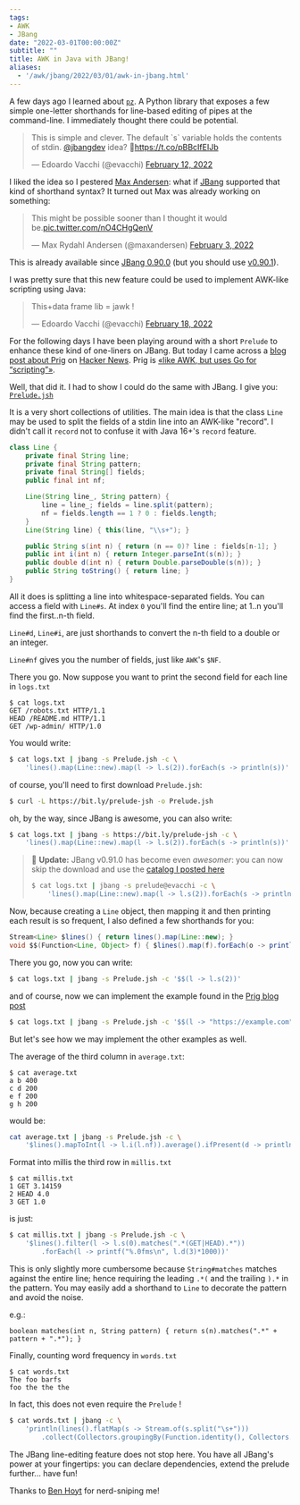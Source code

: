 ```yaml
---
tags:
- AWK
- JBang
date: "2022-03-01T00:00:00Z"
subtitle: ""
title: AWK in Java with JBang!
aliases:
  - '/awk/jbang/2022/03/01/awk-in-jbang.html'
---
```


A few days ago I learned about [`pz`](https://github.com/CZ-NIC/pz). A Python library that exposes a few simple one-letter shorthands for line-based editing of pipes at the command-line. I immediately thought there could be potential.

<blockquote class="twitter-tweet"><p lang="en" dir="ltr">This is simple and clever. The default `s` variable holds the contents of stdin. <a href="https://twitter.com/jbangdev?ref_src=twsrc%5Etfw">@jbangdev</a> idea? 🤔<a href="https://t.co/pBBcIfEIJb">https://t.co/pBBcIfEIJb</a></p>&mdash; Edoardo Vacchi (@evacchi) <a href="https://twitter.com/evacchi/status/1492559555292766219?ref_src=twsrc%5Etfw">February 12, 2022</a></blockquote> <script async src="https://platform.twitter.com/widgets.js" charset="utf-8"></script>

I liked the idea so I pestered [Max Andersen](https://twitter.com/maxandersen): what if [JBang](https://jbang.dev) supported that kind of shorthand syntax? It turned out Max was already working on something:

<blockquote class="twitter-tweet"><p lang="en" dir="ltr">This might be possible sooner than I thought it would be.<a href="https://t.co/nO4CHgQenV">pic.twitter.com/nO4CHgQenV</a></p>&mdash; Max Rydahl Andersen (@maxandersen) <a href="https://twitter.com/maxandersen/status/1489214081127043075?ref_src=twsrc%5Etfw">February 3, 2022</a></blockquote> <script async src="https://platform.twitter.com/widgets.js" charset="utf-8"></script>


This is already available since [JBang 0.90.0](https://github.com/jbangdev/jbang/releases/tag/v0.90.0) (but you should use [v0.90.1](https://github.com/jbangdev/jbang/releases/tag/v0.90.1)).


I was pretty sure that this new feature could be used to implement AWK-like scripting using Java:

<blockquote class="twitter-tweet"><p lang="en" dir="ltr">This+data frame lib = jawk !</p>&mdash; Edoardo Vacchi (@evacchi) <a href="https://twitter.com/evacchi/status/1494603353468383234?ref_src=twsrc%5Etfw">February 18, 2022</a></blockquote> <script async src="https://platform.twitter.com/widgets.js" charset="utf-8"></script>

For the following days I have been playing around with a short `Prelude` to enhance these kind of one-liners on JBang. But today I came across a [blog post about Prig](https://benhoyt.com/writings/prig/) on [Hacker News](https://news.ycombinator.com/item?id=30498735). Prig is [«like AWK, but uses Go for “scripting”»](https://benhoyt.com/writings/prig/).

Well, that did it. I had to show I could do the same with JBang. I give you: [`Prelude.jsh`](https://gist.githubusercontent.com/evacchi/7fb37056d92f72ae88157adcbb2f6bea/raw/8cdef074fe8184e8ed964c177c5cb835c863d1d5/Prelude.jsh)

It is a very short collections of utilities. The main idea is that the class `Line` may be used to split the fields of a stdin line into an AWK-like "record". I didn't call it `record` not to confuse it with Java 16+'s `record` feature.

```java
class Line {
    private final String line;
    private final String pattern;
    private final String[] fields; 
    public final int nf;

    Line(String line_, String pattern) {
        line = line_; fields = line.split(pattern); 
        nf = fields.length == 1 ? 0 : fields.length;
    }
    Line(String line) { this(line, "\\s+"); }

    public String s(int n) { return (n == 0)? line : fields[n-1]; }
    public int i(int n) { return Integer.parseInt(s(n)); }
    public double d(int n) { return Double.parseDouble(s(n)); }
    public String toString() { return line; }
}
```

All it does is splitting a line into whitespace-separated fields. You can access a field with
`Line#s`. At index `0` you'll find the entire line; at 1..n you'll find the first..n-th field.

`Line#d`, `Line#i`, are just shorthands to convert the n-th field to a double or an integer.

`Line#nf` gives you the number of fields, just like `AWK`'s `$NF`.

There you go. Now suppose you want to print the second field for each line in `logs.txt`

```
$ cat logs.txt
GET /robots.txt HTTP/1.1
HEAD /README.md HTTP/1.1
GET /wp-admin/ HTTP/1.0
```

You would write:

```sh
$ cat logs.txt | jbang -s Prelude.jsh -c \
    'lines().map(Line::new).map(l -> l.s(2)).forEach(s -> println(s))'
```

of course, you'll need to first download `Prelude.jsh`:

```sh
$ curl -L https://bit.ly/prelude-jsh -o Prelude.jsh
```

oh, by the way, since JBang is awesome, you can also write:

```sh
$ cat logs.txt | jbang -s https://bit.ly/prelude-jsh -c \
    'lines().map(Line::new).map(l -> l.s(2)).forEach(s -> println(s))'
```

> 🚨 **Update:** JBang v0.91.0 has become even *awesomer*: you can now skip the download and use the [catalog I posted here](https://github.com/evacchi/jbang-catalog)
> 
> ```sh
> $ cat logs.txt | jbang -s prelude@evacchi -c \
>     'lines().map(Line::new).map(l -> l.s(2)).forEach(s -> println(s))'
> ```

Now, because creating a `Line` object, then mapping it and then printing each result is so frequent, I also defined a few shorthands for you:

```java
Stream<Line> $lines() { return lines().map(Line::new); }
void $$(Function<Line, Object> f) { $lines().map(f).forEach(o -> println(o)); }
```

There you go, now you can write:

```sh
$ cat logs.txt | jbang -s Prelude.jsh -c '$$(l -> l.s(2))'
```

and of course, now we can implement the example found in the [Prig blog post](https://benhoyt.com/writings/prig/)

```sh
$ cat logs.txt | jbang -s Prelude.jsh -c '$$(l -> "https://example.com" + l.s(2))'
```

But let's see how we may implement the other examples as well.

The average of the third column in `average.txt`:

```
$ cat average.txt
a b 400
c d 200
e f 200
g h 200
```

would be:

```sh
cat average.txt | jbang -s Prelude.jsh -c \
    '$lines().mapToInt(l -> l.i(l.nf)).average().ifPresent(d -> println(d))'
```

Format into millis the third row in `millis.txt`

```
$ cat millis.txt
1 GET 3.14159
2 HEAD 4.0
3 GET 1.0
```

is just:

```sh
$ cat millis.txt | jbang -s Prelude.jsh -c \
    '$lines().filter(l -> l.s(0).matches(".*(GET|HEAD).*"))
        .forEach(l -> printf("%.0fms\n", l.d(3)*1000))'
```

This is only slightly more cumbersome because `String#matches` matches against the entire line; hence requiring the leading `.*(` and the trailing `).*` in the pattern. You may easily add a shorthand to `Line` to decorate the pattern and avoid the noise.

e.g.:

```
boolean matches(int n, String pattern) { return s(n).matches(".*" + pattern + ".*"); }
```

Finally, counting word frequency in `words.txt`

```
$ cat words.txt 
The foo barfs
foo the the the
```

In fact, this does not even require the `Prelude` !

```sh
$ cat words.txt | jbang -c \
    'println(lines().flatMap(s -> Stream.of(s.split("\s+")))
        .collect(Collectors.groupingBy(Function.identity(), Collectors.counting())))'
```

The JBang line-editing feature does not stop here. You have all JBang's power at your fingertips: you can declare dependencies, extend the prelude further... have fun!

Thanks to [Ben Hoyt](https://benhoyt.com/writings/prig/) for nerd-sniping me!
